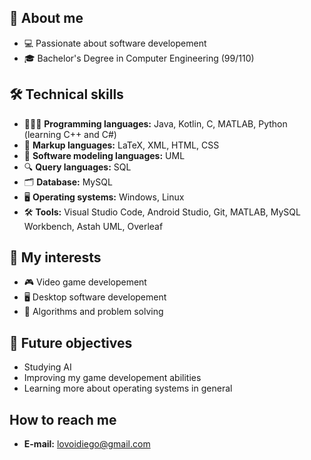 ## 👾 About me
- 💻 Passionate about software developement
- 🎓 Bachelor's Degree in Computer Engineering (99/110)
## 🛠️ Technical skills 
- 👨🏻‍💻 **Programming languages:** Java, Kotlin, C, MATLAB, Python (learning C++ and C#)
- 📄 **Markup languages:** LaTeX, XML, HTML, CSS
- 📐 **Software modeling languages:** UML
- 🔍 **Query languages:** SQL
- 🗂️ **Database:** MySQL
- 🖥️ **Operating systems:** Windows, Linux
- 🛠️ **Tools:** Visual Studio Code, Android Studio, Git, MATLAB, MySQL Workbench, Astah UML, Overleaf
## 🎯 My interests
- 🎮 Video game developement
- 🖥️ Desktop software developement
- 🧩 Algorithms and problem solving
## 🚩 Future objectives
- Studying AI
- Improving my game developement abilities
- Learning more about operating systems in general
## How to reach me
- **E-mail:** lovoidiego@gmail.com

